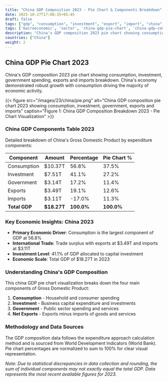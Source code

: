 ```yaml
---
title: "China GDP Composition 2023 - Pie Chart & Components Breakdown"
date: 2025-10-27T17:08:35+05:45
draft: false
tags: ["gdp", "consumption", "investment", "export", "import", "china", "2023", "economic-analysis"]
tags: ['macroeconomic', 'sector', 'china-gdp-pie-chart', 'china-gdp-components', 'chinese-economy-breakdown', 'gdp-pie-chart', 'economic-pie', 'gdp-breakdown', 'macroeconomic', 'sector-analysis', 'asia-economy', 'consumption-economy']
description: "China's GDP composition 2023 pie chart showing consumption, investment, government spending, exports and imports breakdown. China's economy demonstrated robust growth with consumption driving the majority of economic activity."
countries: ["China"]
weight: 2
---
```

## China GDP Pie Chart 2023

China's GDP composition 2023 pie chart showing consumption, investment, government spending, exports and imports breakdown. China's economy demonstrated robust growth with consumption driving the majority of economic activity.

{{< figure src="/images/23/china/pie.png" 
alt="China GDP composition pie chart 2023 showing consumption, investment, government, exports and imports"
caption="Figure 1: China GDP Composition Breakdown 2023 - Pie Chart Visualization" >}}

### China GDP Components Table 2023

Detailed breakdown of China's Gross Domestic Product by expenditure components:

| Component | Amount | Percentage | Pie Chart % |
|-----------|--------|------------|-------------|
| Consumption | $10.37T | 56.8% | 37.5% |
| Investment | $7.51T | 41.1% | 27.2% |
| Government | $3.14T | 17.2% | 11.4% |
| Exports | $3.49T | 19.1% | 12.6% |
| Imports | $3.11T | -17.0% | 11.3% |
| **Total GDP** | **$18.27T** | **100.0%** | **100.0%** |

### Key Economic Insights: China 2023

- **Primary Economic Driver**: Consumption is the largest component of GDP at 56.8%
- **International Trade**: Trade surplus with exports at $3.49T and imports at $3.11T
- **Investment Level**: 41.1% of GDP allocated to capital investment
- **Economic Scale**: Total GDP of $18.27T in 2023

### Understanding China's GDP Composition

This china GDP pie chart visualization breaks down the four main components of Gross Domestic Product:

1. **Consumption** - Household and consumer spending
2. **Investment** - Business capital expenditure and investments  
3. **Government** - Public sector spending and services
4. **Net Exports** - Exports minus imports of goods and services

### Methodology and Data Sources

The GDP composition data follows the expenditure approach calculation method and is sourced from World Development Indicators (World Bank). Pie chart percentages are normalized to sum to 100% for clear visual representation.

*Note: Due to statistical discrepancies in data collection and rounding, the sum of individual components may not exactly equal the total GDP. Data represents the most recent available figures for 2023.*